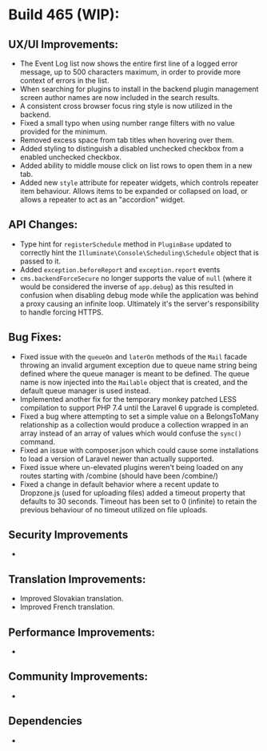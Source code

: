 # Build 465 (WIP):

## UX/UI Improvements:
- The Event Log list now shows the entire first line of a logged error message, up to 500 characters maximum, in order to provide more context of errors in the list.
- When searching for plugins to install in the backend plugin management screen author names are now included in the search results.
- A consistent cross browser focus ring style is now utilized in the backend.
- Fixed a small typo when using number range filters with no value provided for the minimum.
- Removed excess space from tab titles when hovering over them.
- Added styling to distinguish a disabled unchecked checkbox from a enabled unchecked checkbox.
- Added ability to middle mouse click on list rows to open them in a new tab.
- Added new `style` attribute for repeater widgets, which controls repeater item behaviour. Allows items to be expanded or collapsed on load, or allows a repeater to act as an "accordion" widget.

## API Changes:
- Type hint for `registerSchedule` method in `PluginBase` updated to correctly hint the `Illuminate\Console\Scheduling\Schedule` object that is passed to it.
- Added `exception.beforeReport` and `exception.report` events
- `cms.backendForceSecure` no longer supports the value of `null` (where it would be considered the inverse of `app.debug`) as this resulted in confusion when disabling debug mode while the application was behind a proxy causing an infinite loop. Ultimately it's the server's responsibility to handle forcing HTTPS.

## Bug Fixes:
- Fixed issue with the `queueOn` and `laterOn` methods of the `Mail` facade throwing an invalid argument exception due to queue name string being defined where the queue manager is meant to be defined. The queue name is now injected into the `Mailable` object that is created, and the default queue manager is used instead.
- Implemented another fix for the temporary monkey patched LESS compilation to support PHP 7.4 until the Laravel 6 upgrade is completed.
- Fixed a bug where attempting to set a simple value on a BelongsToMany relationship as a collection would produce a collection wrapped in an array instead of an array of values which would confuse the `sync()` command.
- Fixed an issue with composer.json which could cause some installations to load a version of Laravel newer than actually supported.
- Fixed issue where un-elevated plugins weren't being loaded on any routes starting with /combine (should have been /combine/)
- Fixed a change in default behavior where a recent update to Dropzone.js (used for uploading files) added a timeout property that defaults to 30 seconds. Timeout has been set to 0 (infinite) to retain the previous behaviour of no timeout utilized on file uploads.

## Security Improvements
-

## Translation Improvements:
- Improved Slovakian translation.
- Improved French translation.

## Performance Improvements:
-

## Community Improvements:
-

## Dependencies
-
